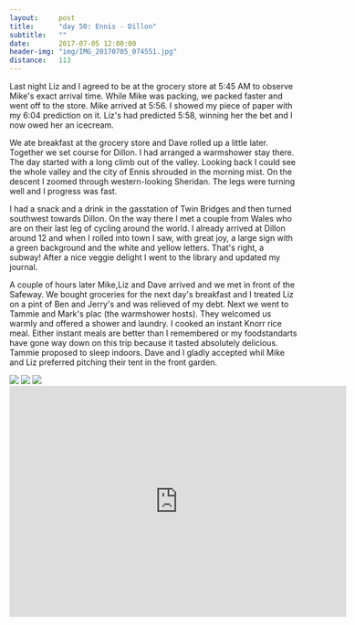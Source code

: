 ```yaml
---
layout:     post
title:      "day 50: Ennis - Dillon"
subtitle:   ""
date:       2017-07-05 12:00:00
header-img: "img/IMG_20170705_074551.jpg"
distance:   113
---
```


Last night Liz and I agreed to be at the grocery store at 5:45 AM to observe Mike's exact arrival time.
While Mike was packing, we packed faster and went off to the store.
Mike arrived at 5:56.
I showed my piece of paper with my 6:04 prediction on it.
Liz's had predicted 5:58, winning her the bet and I now owed her an icecream.

We ate breakfast at the grocery store and Dave rolled up a little later.
Together we set course for Dillon. I had arranged a warmshower stay there.
The day started with a long climb out of the valley.
Looking back I could see the whole valley and the city of Ennis shrouded in the morning mist.
On the descent I zoomed through western-looking Sheridan.
The legs were turning well and I progress was fast.

I had a snack and a drink in the gasstation of Twin Bridges and then turned southwest towards Dillon.
On the way there I met a couple from Wales who are on their last leg of cycling around the world.
I already arrived at Dillon around 12 and when I rolled into town I saw, with great joy, a large sign with a green background and the white and yellow letters.
That's right, a subway!
After a nice veggie delight I went to the library and updated my journal.

A couple of hours later Mike,Liz and Dave arrived and we met in front of the Safeway.
We bought groceries for the next day's breakfast and I treated Liz on a pint of Ben and Jerry's and was relieved of my debt.
Next we went to Tammie and Mark's plac (the warmshower hosts).
They welcomed us warmly and offered a shower and laundry.
I cooked an instant Knorr rice meal.
Either instant meals are better than I remembered or my foodstandarts have gone way down on this trip because it tasted absolutely delicious.
Tammie proposed to sleep indoors. Dave and I gladly accepted whil Mike and Liz preferred pitching their tent in the front garden.



<img src="{{ site.baseurl }}/img/IMG_20170705_071531.jpg">
<span class="caption text-muted"></span>


<img src="{{ site.baseurl }}/img/IMG_20170705_081040.jpg">
<span class="caption text-muted"></span>


<img src="{{ site.baseurl }}/img/IMG_20170705_110005.jpg">
<span class="caption text-muted"></span>


<iframe height='405' width='590' frameborder='0' allowtransparency='true' scrolling='no' src='https://www.strava.com/activities/1069155859/embed/63cf3adc894b39c61ae30975b59ddd3ebea86198'></iframe>

